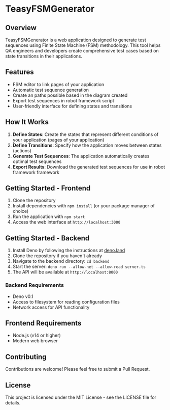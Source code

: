 # TeasyFSMGenerator

## Overview
TeasyFSMGenerator is a web application designed to generate test sequences using Finite State Machine (FSM) methodology. This tool helps QA engineers and developers create comprehensive test cases based on state transitions in their applications.

## Features
- FSM editor to link pages of your application
- Automatic test sequence generation
- Create an paths possible based in the diagram created
- Export test sequences in robot framework script
- User-friendly interface for defining states and transitions

## How It Works
1. **Define States**: Create the states that represent different conditions of your application (pages of your application)
2. **Define Transitions**: Specify how the application moves between states (actions)
3. **Generate Test Sequences**: The application automatically creates optimal test sequences
4. **Export Results**: Download the generated test sequences for use in robot framework framework

## Getting Started - Frontend
1. Clone the repository
2. Install dependencies with `npm install` (or your package manager of choice)
3. Run the application with `npm start`
4. Access the web interface at `http://localhost:3000`

## Getting Started - Backend
1. Install Deno by following the instructions at [deno.land](https://deno.land/#installation)
2. Clone the repository if you haven't already
3. Navigate to the backend directory: `cd backend`
4. Start the server: `deno run --allow-net --allow-read server.ts`
5. The API will be available at `http://localhost:8000`

### Backend Requirements
- Deno v0.1
- Access to filesystem for reading configuration files
- Network access for API functionality

## Frontend Requirements
- Node.js (v14 or higher)
- Modern web browser

## Contributing
Contributions are welcome! Please feel free to submit a Pull Request.

## License
This project is licensed under the MIT License - see the LICENSE file for details.
